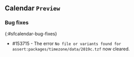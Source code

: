 ## Calendar `Preview`

### Bug fixes
{:#sfcalendar-bug-fixes}

* \#153715 - The error `No file or variants found for assert:packages/timezone/data/2019c.tzf` now cleared.